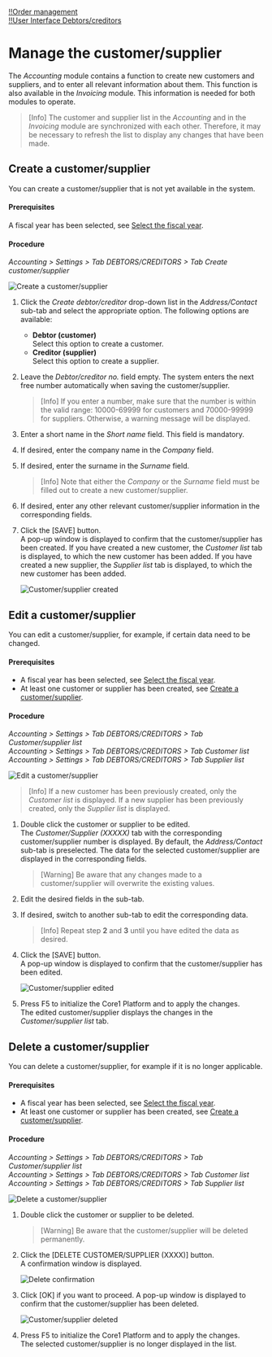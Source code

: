 [!!Order management](../../RetailSuiteFaktBase/Overview/01_General.md)  
[!!User Interface Debtors/creditors](../UserInterface/02a_DebtorsCreditors.md)  

# Manage the customer/supplier

The *Accounting* module contains a function to create new customers and suppliers, and to enter all relevant information about them. This function is also available in the *Invoicing* module. This information is needed for both modules to operate.

> [Info] The customer and supplier list in the *Accounting* and in the *Invoicing* module are synchronized with each other. Therefore, it may be necessary to refresh the list to display any changes that have been made.


## Create a customer/supplier

You can create a customer/supplier that is not yet available in the system.

#### Prerequisites

A fiscal year has been selected, see [Select the fiscal year](../Operation/01_SelectFiscalYear.md).

#### Procedure

*Accounting > Settings > Tab DEBTORS/CREDITORS > Tab Create customer/supplier*

![Create a customer/supplier](../../Assets/Screenshots/RetailSuiteAccounting/Settings/CustomerSupplier/CreateCustomerSupplier.png "[Create a customer/supplier]")

1. Click the *Create debtor/creditor* drop-down list in the *Address/Contact* sub-tab and select the appropriate option. The following options are available:

    - **Debtor (customer)**  
      Select this option to create a customer.
    - **Creditor (supplier)**  
      Select this option to create a supplier.


2. Leave the *Debtor/creditor no.* field empty. The system enters the next free number automatically when saving the customer/supplier.  

    > [Info] If you enter a number, make sure that the number is within the valid range: 10000-69999 for customers and 70000-99999 for suppliers. Otherwise, a warning message will be displayed.

3. Enter a short name in the *Short name* field. This field is mandatory.

4. If desired, enter the company name in the *Company* field.   

5. If desired, enter the surname in the *Surname* field.   

    > [Info] Note that either the *Company* or the *Surname* field must be filled out to create a new customer/supplier.   

6. If desired, enter any other relevant customer/supplier information in the corresponding fields.

7. Click the [SAVE] button.  
    A pop-up window is displayed to confirm that the customer/supplier has been created. If you have created a new customer, the *Customer list* tab is displayed, to which the new customer has been added. If you have created a new supplier, the *Supplier list* tab is displayed, to which the new customer has been added.

    ![Customer/supplier created](../../Assets/Screenshots/RetailSuiteAccounting/Settings/CustomerSupplier/CustomerSupplierCreated.png "[Customer/supplier created]")


## Edit a customer/supplier

You can edit a customer/supplier, for example, if certain data need to be changed.

#### Prerequisites

- A fiscal year has been selected, see [Select the fiscal year](../Operation/01_SelectFiscalYear.md).
- At least one customer or supplier has been created, see [Create a customer/supplier](#create-a-customersupplier).

#### Procedure

*Accounting > Settings > Tab DEBTORS/CREDITORS > Tab Customer/supplier list*  
*Accounting > Settings > Tab DEBTORS/CREDITORS > Tab Customer list*  
*Accounting > Settings > Tab DEBTORS/CREDITORS > Tab Supplier list*  

![Edit a customer/supplier](../../Assets/Screenshots/RetailSuiteAccounting/Settings/CustomerSupplier/EditCustomerSupplier.png "[Edit a customer/supplier]")

> [Info] If a new customer has been previously created, only the *Customer list* is displayed. If a new supplier has been previously created, only the *Supplier list* is displayed.

1. Double click the customer or supplier to be edited.   
    The *Customer/Supplier (XXXXX)* tab with the corresponding customer/supplier number is displayed. By default, the *Address/Contact* sub-tab is preselected. The data for the selected customer/supplier are displayed in the corresponding fields.

    > [Warning] Be aware that any changes made to a customer/supplier will overwrite the existing values.

2. Edit the desired fields in the sub-tab.   

3. If desired, switch to another sub-tab to edit the corresponding data.

    > [Info] Repeat step **2** and **3** until you have edited the data as desired.

4. Click the [SAVE] button.   
    A pop-up window is displayed to confirm that the customer/supplier has been edited.

    ![Customer/supplier edited](../../Assets/Screenshots/RetailSuiteAccounting/Settings/CustomerSupplier/CustomerSupplierEdited.png "[Customer/supplier edited]")

5. Press F5 to initialize the Core1 Platform and to apply the changes.  
    The edited customer/supplier displays the changes in the *Customer/supplier list* tab.


## Delete a customer/supplier

You can delete a customer/supplier, for example if it is no longer applicable.

#### Prerequisites

- A fiscal year has been selected, see [Select the fiscal year](../Operation/01_SelectFiscalYear.md).
- At least one customer or supplier has been created, see [Create a customer/supplier](#create-a-customersupplier).

#### Procedure

*Accounting > Settings > Tab DEBTORS/CREDITORS > Tab Customer/supplier list*  
*Accounting > Settings > Tab DEBTORS/CREDITORS > Tab Customer list*  
*Accounting > Settings > Tab DEBTORS/CREDITORS > Tab Supplier list*  

![Delete a customer/supplier](../../Assets/Screenshots/RetailSuiteAccounting/Settings/CustomerSupplier/EditCustomerSupplier.png "[Delete a customer/supplier]")

1. Double click the customer or supplier to be deleted.

    > [Warning] Be aware that the customer/supplier will be deleted permanently.

2. Click the [DELETE CUSTOMER/SUPPLIER (XXXX)] button.  
    A confirmation window is displayed.

    ![Delete confirmation](../../Assets/Screenshots/RetailSuiteAccounting/Settings/CustomerSupplier/DeleteConfirmation.png "[Delete confirmation]")


3. Click [OK] if you want to proceed. A pop-up window is displayed to confirm that the customer/supplier has been deleted.

    ![Customer/supplier deleted](../../Assets/Screenshots/RetailSuiteAccounting/Settings/CustomerSupplier/CustomerSupplierDeleted.png "[Customer/supplier deleted]")


4. Press F5 to initialize the Core1 Platform and to apply the changes.  
    The selected customer/supplier is no longer displayed in the list.
